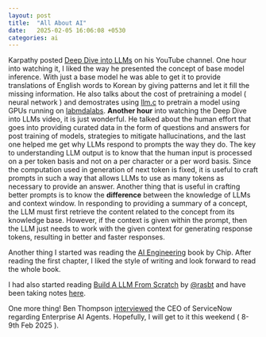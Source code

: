```yaml
---
layout: post
title:  "All About AI"
date:   2025-02-05 16:06:08 +0530
categories: ai
---
```


Karpathy posted [Deep Dive into LLMs][kv] on his YouTube channel. One hour into watching it, I liked the way he presented the concept of base model inference. With
just a base model he was able to get it to provide translations of English words to Korean by giving patterns and let it fill the missing information. He also talks
about the cost of pretraining a model ( neural network ) and demostrates using [llm.c][llmc] to pretrain a model using GPUs running on [labmdalabs][ll]. **Another hour**
into watching the Deep Dive into LLMs video, it is just wonderful. He talked about the human effort that goes into providing curated data in the form of questions and
answers for post training of models, strategies to mitigate hallucinations, and the last one helped me get why LLMs respond to prompts the way they do. The key to
understanding LLM output is to know that the human input is processed on a per token basis and not on a per character or a per word basis. Since the computation used
in generation of next token is fixed, it is useful to craft prompts in such a way that allows LLMs to use as many tokens as necessary to provide an answer. Another
thing that is useful in crafting better prompts is to know the **difference** between the knowledge of LLMs and context window. In responding to providing a summary
of a concept, the LLM must first retrieve the content related to the concept from its knowledge base. However, if the context is given within the prompt, then the LLM
just needs to work with the given context for generating response tokens, resulting in better and faster responses.

Another thing I started was reading the [AI Engineering](https://www.amazon.com/dp/1098166302) book by Chip. After reading the first chapter, I liked the style of
writing and look forward to read the whole book.

I had also started reading [Build A LLM From Scratch][llmfs] by [@rasbt](https://github.com/rasbt) and have been taking notes [here][llmr].

One more thing! Ben Thompson [interviewed][bti] the CEO of ServiceNow regarding Enterprise AI Agents. Hopefully, I will get to it this weekend ( 8-9th Feb 2025 ).

[kv]: https://www.youtube.com/watch?v=7xTGNNLPyMI
[llmr]: https://github.com/ardbytes/llm_from_scratch
[llmfs]: https://www.manning.com/books/build-a-large-language-model-from-scratch
[bti]: https://stratechery.com/2025/an-interview-with-servicenow-ceo-bill-mcdermott-about-enterprise-ai-agents/
[ll]: https://lambdalabs.com/?srsltid=AfmBOop6ImI6P55RYFfILQGatTEcJAImmQzOtTRE77xHd6KHFh5EAbZb
[llmc]: https://github.com/karpathy/llm.c
